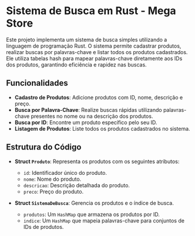 # Sistema de Busca em Rust - Mega Store

Este projeto implementa um sistema de busca simples utilizando a linguagem de programação Rust. O sistema permite cadastrar produtos, realizar buscas por palavras-chave e listar todos os produtos cadastrados. Ele utiliza tabelas hash para mapear palavras-chave diretamente aos IDs dos produtos, garantindo eficiência e rapidez nas buscas.

## Funcionalidades

- **Cadastro de Produtos**: Adicione produtos com ID, nome, descrição e preço.
- **Busca por Palavra-Chave**: Realize buscas rápidas utilizando palavras-chave presentes no nome ou na descrição dos produtos.
- **Busca por ID**: Encontre um produto específico pelo seu ID.
- **Listagem de Produtos**: Liste todos os produtos cadastrados no sistema.

## Estrutura do Código

- **Struct `Produto`**: Representa os produtos com os seguintes atributos:
  - `id`: Identificador único do produto.
  - `nome`: Nome do produto.
  - `descricao`: Descrição detalhada do produto.
  - `preco`: Preço do produto.

- **Struct `SistemaDeBusca`**: Gerencia os produtos e o índice de busca.
  - `produtos`: Um `HashMap` que armazena os produtos por ID.
  - `indice`: Um `HashMap` que mapeia palavras-chave para conjuntos de IDs de produtos.
